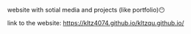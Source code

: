 website with sotial media and projects (like portfolio)😶

link to the website: https://kltz4074.github.io/kltzqu.github.io/
